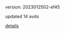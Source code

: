 version: 2023012502-ef45

updated 14 avds

[details](https://github.com/0x74f917491bfa7ebfa379/ali_avd_db/blob/master/change_log/2023/01/25/02/ef45.txt)